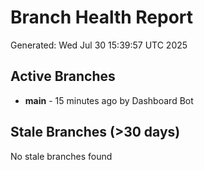 # Branch Health Report
Generated: Wed Jul 30 15:39:57 UTC 2025

## Active Branches
- **main** - 15 minutes ago by Dashboard Bot

## Stale Branches (>30 days)
No stale branches found
